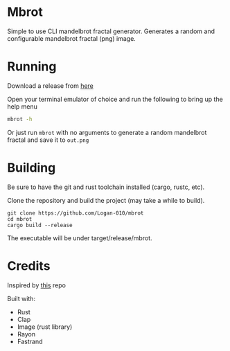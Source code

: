 # Mbrot
Simple to use CLI mandelbrot fractal generator.
Generates a random and configurable mandelbrot fractal (png) image.

# Running
Download a release from [here](https://github.com/Logan-010/mbrot/releases/latest)

Open your terminal emulator of choice and run the following to bring up the help menu
```sh
mbrot -h
```

Or just run `mbrot` with no arguments to generate a random mandelbrot fractal and save it to `out.png`

# Building
Be sure to have the git and rust toolchain installed (cargo, rustc, etc).

Clone the repository and build the project (may take a while to build).
```
git clone https://github.com/Logan-010/mbrot
cd mbrot
cargo build --release
```

The executable will be under target/release/mbrot.

# Credits
Inspired by [this](https://github.com/heitzmann/mandelbrot) repo

Built with:
- Rust
- Clap
- Image (rust library)
- Rayon
- Fastrand
